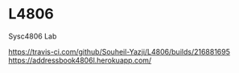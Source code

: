 # L4806
Sysc4806 Lab

https://travis-ci.com/github/Souheil-Yazji/L4806/builds/216881695
https://addressbook4806l.herokuapp.com/
